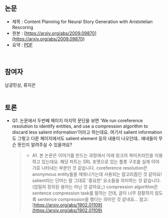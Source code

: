 ## 논문
- 제목 : Content Planning for Neural Story Generation with Aristotelian Rescoring
- 원본 : [https://arxiv.org/abs/2009.09870](https://arxiv.org/abs/2009.09870)
- 요약 : [PDF](https://github.com/vhrehfdl/NLP-Research-Follow/blob/main/season2/summary/10.%20Content%20Planning%20for%20Neural%20Story%20Generation%20with%20Aristotelian%20Rescoring.pdf)
<br>


## 참여자
남궁민상, 류지은
<br><br>


## 토론
- Q1. 논문에서 두번째 페이지 마지막 문단을 보면 'We run coreference resolution to identify entities, and use a compression algorithm to discard less salient information'이라고 하는데요. 여기서 salient information도 그렇고 다른 페이지에서도 salient element 등의 내용이 나오던데.. 얘네들이 무슨 뜻인지 알려주실 수 있을까요?

  >- A1. 본 논문은 이야기를 만드는 과정에서 아래 링크의 파이프라인을 이용하고 있는데요. 해당 파트는 SRL 포맷으로 있는 플롯 구조를 실제 이야기로 나타내는 부분인 것 같습니다. coreference resolution은 anonymous entity들을 채워나가는데 사용되는 알고리즘인 것 같아요!
  > salient라는 단어는 말 그대로 '중요한' 요소들을 의미하는 것 같습니다. (엄밀히 정의된 용어는 아닌 것 같아요;;) compression algorithm은 sentence compression task를 말하는 건데, 글이 너무 장황하지 않도록 sentence compression을 했다는 의미인 것 같네요...
  > 참고: [https://arxiv.org/abs/1902.01109](https://arxiv.org/abs/1902.01109)

<br>
